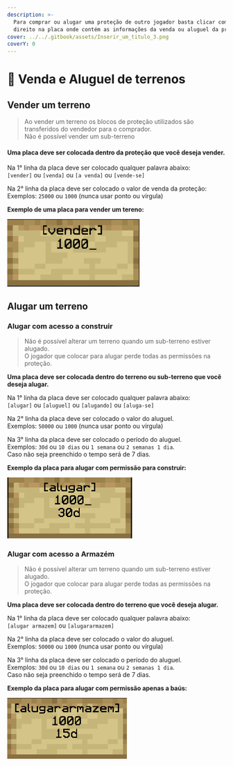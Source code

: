 ```yaml
---
description: >-
  Para comprar ou alugar uma proteção de outro jogador basta clicar com o botão
  direito na placa onde contém as informações da venda ou aluguel da proteção.
cover: ../../.gitbook/assets/Inserir_um_titulo_3.png
coverY: 0
---
```


# 💸 Venda e Aluguel de terrenos

## Vender um terreno

> Ao vender um terreno os blocos de proteção utilizados são transferidos do vendedor para o comprador.\
> Não é possível vender um sub-terreno

#### **Uma placa deve ser colocada dentro da proteção que você deseja vender.**

Na 1° linha da placa deve ser colocado qualquer palavra abaixo:\
`[vender]` ou `[venda]` ou `[a venda]` ou `[vende-se]`

Na 2° linha da placa deve ser colocado o valor de venda da proteção:\
Exemplos: `25000` ou `1000` (nunca usar ponto ou vírgula)

**Exemplo de uma placa para vender um tereno:**

![](<../../.gitbook/assets/image (55).png>)

## Alugar um terreno[​](https://wiki.armamc.com/protecao/venda#alugar-uma-prote%C3%A7%C3%A3o) <a href="#alugar-uma-protecao" id="alugar-uma-protecao"></a>

### Alugar com acesso a construir[​](https://wiki.armamc.com/protecao/venda#alugar-com-acesso-a-construir) <a href="#alugar-com-acesso-a-construir" id="alugar-com-acesso-a-construir"></a>

> Não é possível alterar um terreno quando um sub-terreno estiver alugado.\
> O jogador que colocar para alugar perde todas as permissões na proteção.

**Uma placa deve ser colocada dentro do terreno ou sub-terreno que você deseja alugar.**

Na 1° linha da placa deve ser colocado qualquer palavra abaixo:\
`[alugar]` ou `[aluguel]` ou `[alugando]` ou `[aluga-se]`

Na 2° linha da placa deve ser colocado o valor do aluguel.\
Exemplos: `50000` ou `1000` (nunca usar ponto ou vírgula)

Na 3° linha da placa deve ser colocado o período do aluguel.\
Exemplos: `30d` ou `10 dias` ou `1 semana` ou `2 semanas 1 dia`.\
Caso não seja preenchido o tempo será de 7 dias.

**Exemplo da placa para alugar com permissão para construir:**

![](<../../.gitbook/assets/image (23) (1).png>)

### Alugar com **a**cesso a Armazém[​](https://wiki.armamc.com/protecao/venda#alugar-com-acesso-a-ba%C3%BAs) <a href="#alugar-com-acesso-a-baus" id="alugar-com-acesso-a-baus"></a>

> Não é possível alterar um terreno quando um sub-terreno estiver alugado.\
> O jogador que colocar para alugar perde todas as permissões na proteção.

**Uma placa deve ser colocada dentro do terreno que você deseja alugar.**

Na 1° linha da placa deve ser colocado qualquer palavra abaixo:\
`[alugar armazem]` ou `[alugararmazem]`

Na 2° linha da placa deve ser colocado o valor do aluguel.\
Exemplos: `50000` ou `1000` (nunca usar ponto ou vírgula)

Na 3° linha da placa deve ser colocado o período do aluguel.\
Exemplos: `30d` ou `10 dias` ou `1 semana` ou `2 semanas 1 dia`.\
Caso não seja preenchido o tempo será de 7 dias.

**Exemplo da placa para alugar com permissão apenas a baús:**

![](<../../.gitbook/assets/image (24) (1).png>)
